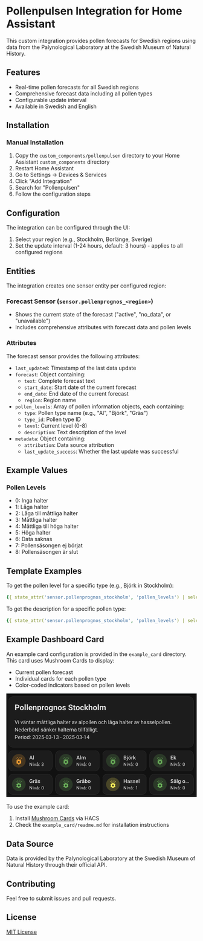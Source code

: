 # Pollenpulsen Integration for Home Assistant

This custom integration provides pollen forecasts for Swedish regions using data from the Palynological Laboratory at the Swedish Museum of Natural History.

## Features

- Real-time pollen forecasts for all Swedish regions
- Comprehensive forecast data including all pollen types
- Configurable update interval
- Available in Swedish and English

## Installation

### Manual Installation

1. Copy the `custom_components/pollenpulsen` directory to your Home Assistant `custom_components` directory
2. Restart Home Assistant
3. Go to Settings -> Devices & Services
4. Click "Add Integration"
5. Search for "Pollenpulsen"
6. Follow the configuration steps

## Configuration

The integration can be configured through the UI:

1. Select your region (e.g., Stockholm, Borlänge, Sverige)
2. Set the update interval (1-24 hours, default: 3 hours) - applies to all configured regions

## Entities

The integration creates one sensor entity per configured region:

### Forecast Sensor (`sensor.pollenprognos_<region>`)
- Shows the current state of the forecast ("active", "no_data", or "unavailable")
- Includes comprehensive attributes with forecast data and pollen levels

### Attributes

The forecast sensor provides the following attributes:

- `last_updated`: Timestamp of the last data update
- `forecast`: Object containing:
  - `text`: Complete forecast text
  - `start_date`: Start date of the current forecast
  - `end_date`: End date of the current forecast
  - `region`: Region name
- `pollen_levels`: Array of pollen information objects, each containing:
  - `type`: Pollen type name (e.g., "Al", "Björk", "Gräs")
  - `type_id`: Pollen type ID
  - `level`: Current level (0-8)
  - `description`: Text description of the level
- `metadata`: Object containing:
  - `attribution`: Data source attribution
  - `last_update_success`: Whether the last update was successful

## Example Values

### Pollen Levels
- 0: Inga halter
- 1: Låga halter
- 2: Låga till måttliga halter
- 3: Måttliga halter
- 4: Måttliga till höga halter
- 5: Höga halter
- 6: Data saknas
- 7: Pollensäsongen ej börjat
- 8: Pollensäsongen är slut

## Template Examples

To get the pollen level for a specific type (e.g., Björk in Stockholm):
```yaml
{{ state_attr('sensor.pollenprognos_stockholm', 'pollen_levels') | selectattr('type', 'eq', 'Björk') | list | first | attr('level') }}
```

To get the description for a specific pollen type:
```yaml
{{ state_attr('sensor.pollenprognos_stockholm', 'pollen_levels') | selectattr('type', 'eq', 'Björk') | list | first | attr('description') }}
```

## Example Dashboard Card

An example card configuration is provided in the `example_card` directory. This card uses Mushroom Cards to display:
- Current pollen forecast
- Individual cards for each pollen type
- Color-coded indicators based on pollen levels

![Example Card](images/example_card.png)

To use the example card:
1. Install [Mushroom Cards](https://github.com/piitaya/lovelace-mushroom) via HACS
2. Check the `example_card/readme.md` for installation instructions

## Data Source

Data is provided by the Palynological Laboratory at the Swedish Museum of Natural History through their official API.

## Contributing

Feel free to submit issues and pull requests.

## License

[MIT License](LICENSE)
